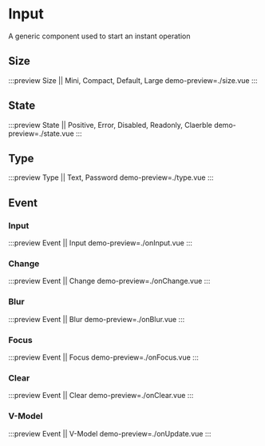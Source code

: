 # Input
A generic component used to start an instant operation

## Size
:::preview Size || Mini, Compact, Default, Large
demo-preview=./size.vue
:::

## State
:::preview State || Positive, Error, Disabled, Readonly, Claerble
demo-preview=./state.vue
:::

## Type
:::preview Type || Text, Password
demo-preview=./type.vue
:::

## Event
### Input
:::preview Event || Input
demo-preview=./onInput.vue
:::
### Change
:::preview Event || Change
demo-preview=./onChange.vue
:::
### Blur
:::preview Event || Blur
demo-preview=./onBlur.vue
:::
### Focus
:::preview Event || Focus
demo-preview=./onFocus.vue
:::
### Clear
:::preview Event || Clear
demo-preview=./onClear.vue
:::
### V-Model
:::preview Event || V-Model
demo-preview=./onUpdate.vue
:::
